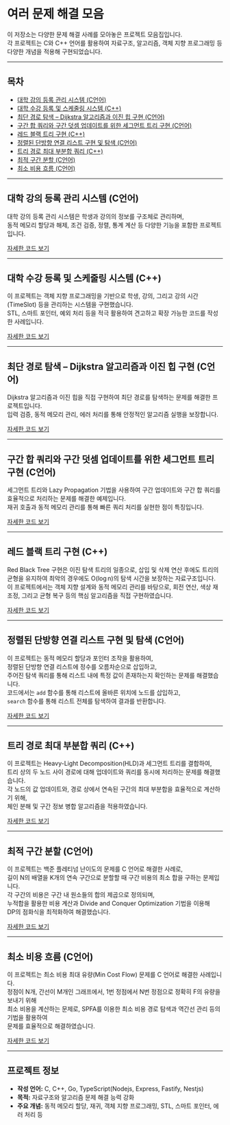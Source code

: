 # 여러 문제 해결 모음

이 저장소는 다양한 문제 해결 사례를 모아놓은 프로젝트 모음집입니다.  
각 프로젝트는 C와 C++ 언어를 활용하여 자료구조, 알고리즘, 객체 지향 프로그래밍 등 다양한 개념을 적용해 구현되었습니다.

---

## 목차

- [대학 강의 등록 관리 시스템 (C언어)](#대학-강의-등록-관리-시스템-c언어)
- [대학 수강 등록 및 스케줄링 시스템 (C++)](#대학-수강-등록-및-스케줄링-시스템-c++)
- [최단 경로 탐색 – Dijkstra 알고리즘과 이진 힙 구현 (C언어)](#최단-경로-탐색–-dijkstra-알고리즘과-이진-힙-구현-c언어)
- [구간 합 쿼리와 구간 덧셈 업데이트를 위한 세그먼트 트리 구현 (C언어)](#구간-합-쿼리와-구간-덧셈-업데이트를-위한-세그먼트-트리-구현-c언어)
- [레드 블랙 트리 구현 (C++)](#red-black-tree-구현-c++)
- [정렬된 단방향 연결 리스트 구현 및 탐색 (C언어)](#정렬된-단방향-연결-리스트-구현-및-탐색-c언어)
- [트리 경로 최대 부분합 쿼리 (C++)](#트리-경로-최대-부분합-쿼리-c++)
- [최적 구간 분할 (C언어)](#최적-구간-분할-c언어)
- [최소 비용 흐름 (C언어)](#최소-비용-흐름-c언어)

---

## 대학 강의 등록 관리 시스템 (C언어)

대학 강의 등록 관리 시스템은 학생과 강의의 정보를 구조체로 관리하며,  
동적 메모리 할당과 해제, 조건 검증, 정렬, 통계 계산 등 다양한 기능을 포함한 프로젝트입니다.

[자세한 코드 보기](./store/example1/README.md)

---

## 대학 수강 등록 및 스케줄링 시스템 (C++)

이 프로젝트는 객체 지향 프로그래밍을 기반으로 학생, 강의, 그리고 강의 시간(TimeSlot) 등을 관리하는 시스템을 구현했습니다.  
STL, 스마트 포인터, 예외 처리 등을 적극 활용하여 견고하고 확장 가능한 코드를 작성한 사례입니다.

[자세한 코드 보기](./store/example2/README.md)

---

## 최단 경로 탐색 – Dijkstra 알고리즘과 이진 힙 구현 (C언어)

Dijkstra 알고리즘과 이진 힙을 직접 구현하여 최단 경로를 탐색하는 문제를 해결한 프로젝트입니다.  
입력 검증, 동적 메모리 관리, 에러 처리를 통해 안정적인 알고리즘 실행을 보장합니다.

[자세한 코드 보기](./store/example3/README.md)

---

## 구간 합 쿼리와 구간 덧셈 업데이트를 위한 세그먼트 트리 구현 (C언어)

세그먼트 트리와 Lazy Propagation 기법을 사용하여 구간 업데이트와 구간 합 쿼리를 효율적으로 처리하는 문제를 해결한 예제입니다.  
재귀 호출과 동적 메모리 관리를 통해 빠른 쿼리 처리를 실현한 점이 특징입니다.

[자세한 코드 보기](./store/example4/README.md)

---

## 레드 블랙 트리 구현 (C++)

Red Black Tree 구현은 이진 탐색 트리의 일종으로, 삽입 및 삭제 연산 후에도 트리의 균형을 유지하여 최악의 경우에도 O(log n)의 탐색 시간을 보장하는 자료구조입니다.  
이 프로젝트에서는 객체 지향 설계와 동적 메모리 관리를 바탕으로, 회전 연산, 색상 재조정, 그리고 균형 복구 등의 핵심 알고리즘을 직접 구현하였습니다.

[자세한 코드 보기](./store/example5/README.md)

---

## 정렬된 단방향 연결 리스트 구현 및 탐색 (C언어)

이 프로젝트는 동적 메모리 할당과 포인터 조작을 활용하여,  
정렬된 단방향 연결 리스트에 정수를 오름차순으로 삽입하고,  
주어진 탐색 쿼리를 통해 리스트 내에 특정 값이 존재하는지 확인하는 문제를 해결했습니다.  
코드에서는 `add` 함수를 통해 리스트에 올바른 위치에 노드를 삽입하고,  
`search` 함수를 통해 리스트 전체를 탐색하여 결과를 반환합니다.

[자세한 코드 보기](./store/example6/README.md)

---

## 트리 경로 최대 부분합 쿼리 (C++)

이 프로젝트는 Heavy-Light Decomposition(HLD)과 세그먼트 트리를 결합하여,  
트리 상의 두 노드 사이 경로에 대해 업데이트와 쿼리를 동시에 처리하는 문제를 해결했습니다.  
각 노드의 값 업데이트와, 경로 상에서 연속된 구간의 최대 부분합을 효율적으로 계산하기 위해,  
체인 분해 및 구간 정보 병합 알고리즘을 적용하였습니다.

[자세한 코드 보기](./store/example7/README.md)

---

## 최적 구간 분할 (C언어)

이 프로젝트는 백준 플레티넘 난이도의 문제를 C 언어로 해결한 사례로,  
길이 N의 배열을 K개의 연속 구간으로 분할할 때 구간 비용의 최소 합을 구하는 문제입니다.  
각 구간의 비용은 구간 내 원소들의 합의 제곱으로 정의되며,  
누적합을 활용한 비용 계산과 Divide and Conquer Optimization 기법을 이용해  
DP의 점화식을 최적화하여 해결했습니다.

[자세한 코드 보기](./store/example8/README.md)

---

## 최소 비용 흐름 (C언어)

이 프로젝트는 최소 비용 최대 유량(Min Cost Flow) 문제를 C 언어로 해결한 사례입니다.  
정점이 N개, 간선이 M개인 그래프에서, 1번 정점에서 N번 정점으로 정확히 F의 유량을 보내기 위해  
최소 비용을 계산하는 문제로, SPFA를 이용한 최소 비용 경로 탐색과 역간선 관리 등의 기법을 활용하여  
문제를 효율적으로 해결하였습니다.

[자세한 코드 보기](./store/example9/README.md)

---

## 프로젝트 정보

- **작성 언어:** C, C++, Go, TypeScript(Nodejs, Express, Fastify, Nestjs)
- **목적:** 자료구조와 알고리즘 문제 해결 능력 강화
- **주요 개념:** 동적 메모리 할당, 재귀, 객체 지향 프로그래밍, STL, 스마트 포인터, 에러 처리 등
